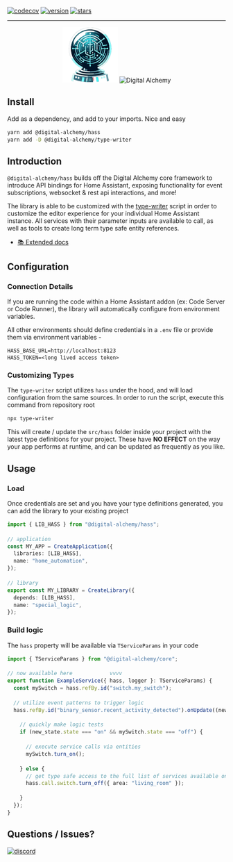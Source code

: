 [![codecov](https://codecov.io/gh/Digital-Alchemy-TS/hass/graph/badge.svg?token=LYUQ1FQ71D)](https://codecov.io/gh/Digital-Alchemy-TS/hass)
[![version](https://img.shields.io/github/package-json/version/Digital-Alchemy-TS/hass)](https://www.npmjs.com/package/@digital-alchemy/hass)
[![stars](https://img.shields.io/github/stars/Digital-Alchemy-TS/hass)](https://github.com/Digital-Alchemy-TS/hass)

---

<div align="center">

![Digital Alchemy](https://raw.githubusercontent.com/Digital-Alchemy-TS/.github/main/profile/github-logo.png)
![Digital Alchemy](https://avatars.githubusercontent.com/u/13844975?s=125&v=4)

</div>

## Install

Add as a dependency, and add to your imports. Nice and easy

```bash
yarn add @digital-alchemy/hass
yarn add -D @digital-alchemy/type-writer
```

## Introduction

`@digital-alchemy/hass` builds off the Digital Alchemy core framework to introduce API bindings for Home Assistant, exposing functionality for event subscriptions, websocket & rest api interactions, and more!

The library is able to be customized with the [type-writer](https://github.com/Digital-Alchemy-TS/type-writer) script in order to customize the editor experience for your individual Home Assistant instance.
All services with their parameter inputs are available to call, as well as tools to create long term type safe entity references.

- [📚 Extended docs](https://docs.digital-alchemy.app)

## Configuration

### Connection Details

If you are running the code within a Home Assistant addon (ex: Code Server or Code Runner), the library will automatically configure from environment variables.

All other environments should define credentials in a `.env` file or provide them via environment variables -

```
HASS_BASE_URL=http://localhost:8123
HASS_TOKEN=<long lived access token>
```

### Customizing Types

The `type-writer` script utilizes `hass` under the hood, and will load configuration from the same sources.
In order to run the script, execute this command from repository root

```bash
npx type-writer
```

This will create / update the `src/hass` folder inside your project with the latest type definitions for your project.
These have **NO EFFECT** on the way your app performs at runtime, and can be updated as frequently as you like.

## Usage

### Load

Once credentials are set and you have your type definitions generated, you can add the library to your existing project

```typescript
import { LIB_HASS } from "@digital-alchemy/hass";

// application
const MY_APP = CreateApplication({
  libraries: [LIB_HASS],
  name: "home_automation",
});

// library
export const MY_LIBRARY = CreateLibrary({
  depends: [LIB_HASS],
  name: "special_logic",
});
```

### Build logic

The `hass` property will be available via `TServiceParams` in your code

```typescript
import { TServiceParams } from "@digital-alchemy/core";

// now available here            vvvv
export function ExampleService({ hass, logger }: TServiceParams) {
  const mySwitch = hass.refBy.id("switch.my_switch");

  // utilize event patterns to trigger logic
  hass.refBy.id("binary_sensor.recent_activity_detected").onUpdate((new_state, old_state) => {

    // quickly make logic tests
    if (new_state.state === "on" && mySwitch.state === "off") {

      // execute service calls via entities
      mySwitch.turn_on();

    } else {
      // get type safe access to the full list of services available on your instance
      hass.call.switch.turn_off({ area: "living_room" });

    }
  });
}
```

## Questions / Issues?

[![discord](https://img.shields.io/discord/1219758743848489147?label=Discord&logo=discord)](https://discord.gg/JkZ35Gv97Y)
